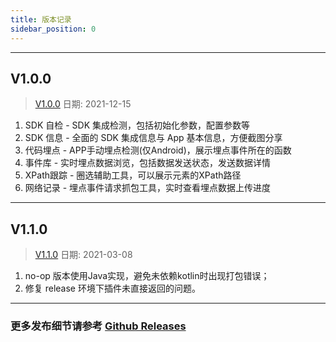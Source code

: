 ```yaml
---
title: 版本记录
sidebar_position: 0
---
```

----
## V1.0.0
 >[V1.0.0](https://github.com/growingio/giokit-android/releases/tag/V1.0.0) 日期: 2021-12-15 

1. SDK 自检 - SDK 集成检测，包括初始化参数，配置参数等
2. SDK 信息 - 全面的 SDK 集成信息与 App 基本信息，方便截图分享
3. 代码埋点 - APP手动埋点检测(仅Android)，展示埋点事件所在的函数
4. 事件库 - 实时埋点数据浏览，包括数据发送状态，发送数据详情
5. XPath跟踪 - 圈选辅助工具，可以展示元素的XPath路径
6. 网络记录 - 埋点事件请求抓包工具，实时查看埋点数据上传进度
------

## V1.1.0
 >[V1.1.0](https://github.com/growingio/giokit-android/releases/tag/V1.1.0) 日期: 2021-03-08 

1. no-op 版本使用Java实现，避免未依赖kotlin时出现打包错误；
2. 修复 release 环境下插件未直接返回的问题。
------

### 更多发布细节请参考 [Github Releases](https://github.com/growingio/giokit-android/releases)